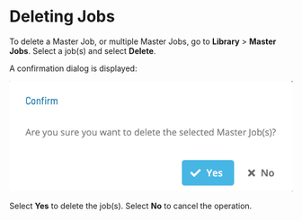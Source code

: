 # Deleting Jobs

To delete a Master Job, or multiple Master Jobs, go to **Library** > **Master Jobs**. Select a job(s) and select **Delete**.

A confirmation dialog is displayed:

![Master Job Delete](../../../../../Resources/Images/SM/Library/MasterJobs/master-job-delete.png 'Confirm Delete')

Select **Yes** to delete the job(s). Select **No** to cancel the operation.
